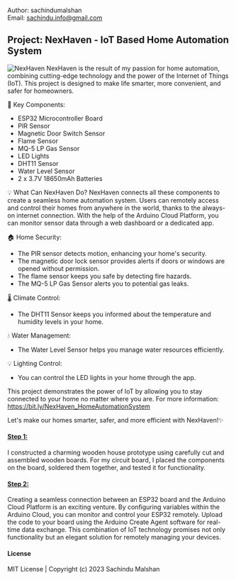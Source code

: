 Author: sachindumalshan <br>
Email: sachindu.info@gmail.com

<h2>Project: NexHaven - IoT Based Home Automation System</h2>

![NexHaven](https://github.com/sachindumalshan/NexHaven/assets/73152414/762239ca-b746-451d-969d-898f3cd1d57e)
NexHaven is the result of my passion for home automation, combining cutting-edge technology and the power of the Internet of Things (IoT). This project is designed to make life smarter, more convenient, and safer for homeowners.

🧩 Key Components:
- ESP32 Microcontroller Board
- PIR Sensor
- Magnetic Door Switch Sensor
- Flame Sensor
- MQ-5 LP Gas Sensor
- LED Lights
- DHT11 Sensor
- Water Level Sensor
- 2 x 3.7V 18650mAh Batteries

💡 What Can NexHaven Do?
NexHaven connects all these components to create a seamless home automation system. Users can remotely access and control their homes from anywhere in the world, thanks to the always-on internet connection. With the help of the Arduino Cloud Platform, you can monitor sensor data through a web dashboard or a dedicated app.

🏠 Home Security:
- The PIR sensor detects motion, enhancing your home's security.
- The magnetic door lock sensor provides alerts if doors or windows are opened without permission.
- The flame sensor keeps you safe by detecting fire hazards.
- The MQ-5 LP Gas Sensor alerts you to potential gas leaks.

🌡️ Climate Control:
- The DHT11 Sensor keeps you informed about the temperature and humidity levels in your home.

💧 Water Management:
- The Water Level Sensor helps you manage water resources efficiently.

💡 Lighting Control:
- You can control the LED lights in your home through the app.

This project demonstrates the power of IoT by allowing you to stay connected to your home no matter where you are. 
For more information: https://bit.ly/NexHaven_HomeAutomationSystem

Let's make our homes smarter, safer, and more efficient with NexHaven!✨


<h4><u>Step 1:</u></h4>
I constructed a charming wooden house prototype using carefully cut and assembled wooden boards. For my circuit board, I placed the components on the board, soldered them together, and tested it for functionality.

<h4><u>Step 2:</u></h4>
Creating a seamless connection between an ESP32 board and the Arduino Cloud Platform is an exciting venture. By configuring variables within the Arduino Cloud, you can monitor and control your ESP32 remotely. Upload the code to your board using the Arduino Create Agent software for real-time data exchange. This combination of IoT technology promises not only functionality but an elegant solution for remotely managing your devices.


<h4>License</h4>
MIT License | Copyright (c) 2023 Sachindu Malshan

